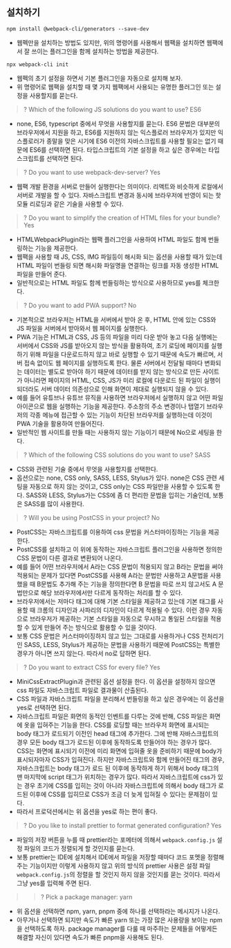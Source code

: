 ## 설치하기

```
npm install @webpack-cli/generators --save-dev
```

- 웹펙만을 설치하는 방법도 있지만, 위의 명령어를 사용해서 웹팩을 설치하면 웹팩에서 잘 쓰이는 플러그인을 함께 설치하는 방법을 제공한다.

```
npx webpack-cli init
```

- 웹펙의 초기 설정을 하면서 기본 플러그인을 자동으로 설치해 보자.
- 위 명령어로 웹팩을 설치할 때 몇 가지 웹팩에서 사용되는 유명한 플러그인 또는 설정을 사용할지를 묻는다.

> ? Which of the following JS solutions do you want to use? ES6

- none, ES6, typescript 중에서 무엇을 사용할지를 묻는다. ES6 문법은 대부분의 브라우저에서 지원을 하고, ES6를 지원하지 않는 익스플로러 브라우저가 있지만 익스플로러가 종말을 맞은 시기에 ES6 이전의 자바스크립트를 사용할 필요는 없기 때문에 ES6를 선택하면 된다. 타입스크립트의 기본 설정을 하고 싶은 경우에는 타입스크립트를 선택하면 된다.

> ? Do you want to use webpack-dev-server? Yes

- 웹팩 개발 환경을 서버로 만들어 실행한다는 의미이다. 리액트와 비슷하게 로컬에서 서버로 개발을 할 수 있다. 자바스크립트 변경과 동시에 브라우저에 반영이 되는 핫 모듈 리로딩과 같은 기술을 사용할 수 있다.

> ? Do you want to simplify the creation of HTML files for your bundle? Yes

- HTMLWebpackPlugin라는 웹팩 플러그인을 사용하여 HTML 파일도 함께 번들링하는 기능을 제공한다.
- 웹팩을 사용할 때 JS, CSS, IMG 파일등이 해시화 되는 옵션을 사용할 때가 있는데 HTML 파일이 번들링 되면 해시화 파일명을 연결하는 링크를 자동 생성한 HTML 파일을 만들어 준다.
- 일반적으로는 HTML 파일도 함께 번들링하는 방식으로 사용하므로 yes를 체크한다.

> ? Do you want to add PWA support? No

- 기본적으로 브라우저는 HTML을 서버에서 받아 온 후, HTML 안에 있는 CSS와 JS 파일을 서버에서 받아와서 웹 페이지를 실행한다.
- PWA 기능은 HTML과 CSS, JS 등의 파일을 미리 다운 받아 놓고 다음 실행에는 서버에서 CSS와 JS를 받아오지 않는 방식을 활용하여, 초기 로딩에 페이지를 실행하기 위해 파일을 다운로드하지 않고 바로 실행할 수 있기 때문에 속도가 빠르며, 서버 접속 없이도 웹 페이지를 실행하도록 한다. 물론 서버에서 전달될 때마다 변화되는 데이터는 별도로 받아야 하기 때문에 데이터를 받지 않는 방식으로 만든 사이트가 아니라면 페이지의 HTML, CSS, JS가 미리 로컬에 다운로드 된 파일이 실행이 되더라도 서버 데이터 의존성으로 인해 화면이 제대로 실행되지 않을 수 있다.
- 예를 들어 유튜브나 유튜브 뮤직을 사용하면 브라우저에서 실행하지 않고 어떤 파일 아이콘으로 웹을 실행하는 기능을 제공한다. 주소창의 주소 변경이나 탭열기 브라우저의 각종 메뉴에 접근할 수 있는 기능이 차단된 브라우저를 실행하는데 이것이 PWA 기술을 활용하여 만들어진다.
- 일반적인 웹 사이트를 만들 때는 사용하지 않는 기능이기 때문에 No으로 세팅을 한다.

> ? Which of the following CSS solutions do you want to use? SASS

- CSS와 관련된 기술 중에서 무엇을 사용할지를 선택한다.
- 옵션으로는 none, CSS only, SASS, LESS, Stylus가 있다. none은 CSS 관련 세팅을 자동으로 하지 않는 것이고, CSS only는 CSS 파일만을 사용할 수 있도록 한다. SASS와 LESS, Stylus가는 CSS에 좀 더 편리한 문법을 입히는 기술인데, 보통은 SASS를 많이 사용한다.

> ? Will you be using PostCSS in your project? No

- PostCSS는 자바스크립트를 이용하여 css 문법을 커스터마이징하는 기능을 제공한다.
- PostCSS를 설치하고 이 위에 동작하는 자바스크립트 플러그인을 사용하면 정의한 CSS 문법이 다른 결과로 변환되어 나온다.
- 예를 들어 어떤 브라우저에서 A라는 CSS 문법이 적용되지 않고 B라는 문법을 써야 적용되는 문제가 있다면 PostCSS를 사용해 A라는 문법만 사용하고 A문법을 사용했을 때 B문법도 추가해 주는 기능을 정의한다면 B 문법을 따로 쓰지 않고서도 A 문법만으로 해당 브라우저에서만 다르게 동작하는 처리를 할 수 있다.
- 브라우저에서는 저마다 태그에 대해 기본 스타일을 제공하고 있는데 기본 태그를 사용할 때 크롬의 디자인과 사파리의 디자인이 다르게 적용될 수 있다. 이런 경우 자동으로 브라우저가 제공하는 기본 스타일을 자동으로 무시하고 통일된 스타일을 적용할 수 있게 만들어 주는 방식으로 활용할 수 있을 것이다.
- 보통 CSS 문법은 커스터마이징하지 않고 있는 그대로를 사용하거나 CSS 전처리기인 SASS, LESS, Stylus가 제공하는 문법을 사용하기 때문에 PostCSS는 특별한 경우가 아니면 쓰지 않는다. 따라서 no로 답하면 된다.

> ? Do you want to extract CSS for every file? Yes

- MiniCssExtractPlugin과 관련된 옵션 설정을 한다. 이 옵션을 설정하지 않으면 css 파일도 자바스크립트 파일로 결과물이 산출된다.
- CSS 파일과 자바스크립트 파일을 분리해서 번들링을 하고 싶은 경우에는 이 옵션을 yes로 선택하면 된다.
- 자바스크립트 파일은 화면의 동적인 인벤트를 다루는 것에 반해, CSS 파일은 화면에 옷을 입혀주는 기능을 한다. CSS를 로딩할 때는 브라우저 화면에 표시되는 body 태그가 로드되기 이전인 head 태그에 추가한다. 그에 반해 자바스크립트의 경우 모든 body 태그가 로드된 이후에 동작하도록 만들어야 하는 경우가 많다. CSS는 화면에 표시되기 이전에 미리 화면에 입혀줄 옷을 준비하기 때문에 body가 표시되자마자 CSS가 입혀진다. 하지만 자바스크립트와 함께 만들어진 태그의 경우, 자바스크립트는 body 태그가 로드 된 이후에 동작하게 하기 위해서 body 태그의 맨 마지막에 script 태그가 위치하는 경우가 많다. 따라서 자바스크립트에 css가 있는 경우 초기에 CSS를 입히는 것이 아니라 자바스크립트에 의해서 body 태그가 로드된 이후에 CSS를 입히므로 CSS가 조금 더 늦게 입혀질 수 있다는 문제점이 있다.
- 따라서 프로덕션에서는 위 옵션을 yes로 하는 편이 좋다.

> ? Do you like to install prettier to format generated configuration? Yes

- 파일의 저장 버튼을 누를 때 prettier라는 포메터에 의해서 `webpack.config.js` 설정 파일의 코드가 정렬되게 할 것인지를 묻는다.
- 보통 prettier는 IDE에 설치해서 IDE에서 파일을 저장할 때마다 코드 포멧을 정렬해 주는 기능이지만 이렇게 사용하지 않고 위의 방식의 prettier 사용은 설정 파일 `webpack.config.js`의 정렬을 할 것인지 하지 않을 것인지를 묻는 것이다. 따라서 그냥 yes를 입력해 주면 된다.

> > ? Pick a package manager: yarn

- 위 옵션을 선택하면 npm, yarn, pnpm 중에 하나를 선택하라는 메시지가 나온다.
- 아무거나 선택하면 되지만 속도가 빠른 yarn 또는 가장 많은 사용량을 보이는 npm을 선택하도록 하자. package manager를 다룰 때 마주하는 문제들을 어떻게든 해결할 자신이 있다면 속도가 빠른 pnpm을 사용해도 된다.
